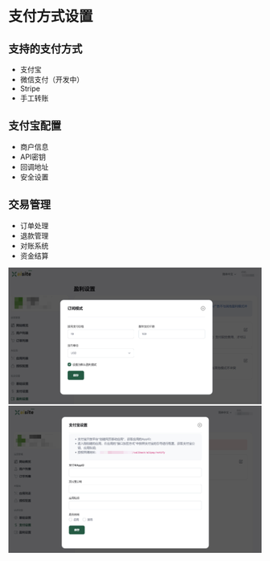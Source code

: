 # 支付方式设置

## 支持的支付方式
- 支付宝
- 微信支付（开发中）
- Stripe
- 手工转账

## 支付宝配置
- 商户信息
- API密钥
- 回调地址
- 安全设置



## 交易管理
- 订单处理
- 退款管理
- 对账系统
- 资金结算

![支付设置](../images/payments.jpg)
![支付宝配置](../images/payments-alipay.jpg) 